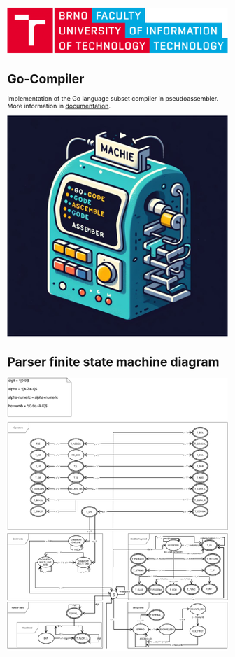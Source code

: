 ![Vut fit logo](doc/vut_fit_logo.png)

# Go-Compiler
Implementation of the Go language subset compiler in pseudoassembler.
More information in [documentation](/doc/Dokumentace_IFJ.pdf).

![Vut fit logo](doc/machine.jpeg)

# Parser finite state machine diagram
![Vut fit logo](doc/images/FSM_IFJ.png)